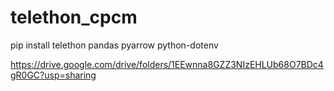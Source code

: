 # telethon_cpcm

pip install telethon pandas pyarrow python-dotenv

https://drive.google.com/drive/folders/1EEwnna8GZZ3NIzEHLUb68O7BDc4gR0GC?usp=sharing
